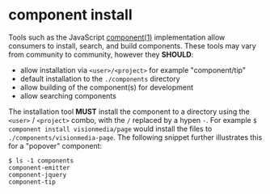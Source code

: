 # component install

  Tools such as the JavaScript [component(1)](https://github.com/component/component) implementation allow consumers to install, search, and build components.
  These tools may vary from community to community, however they __SHOULD__:

  - allow installation via `<user>/<project>` for example "component/tip"
  - default installation to the `./components` directory
  - allow building of the component(s) for development
  - allow searching components

  The installation tool __MUST__ install the component to a directory using the `<user>` / `<project>` combo, with the `/` replaced by a hypen `-`.
  For example `$ component install visionmedia/page` would install the files to `./components/visionmedia-page`.
  The following snippet further illustrates this for a "popover" component:

```
$ ls -1 components
component-emitter
component-jquery
component-tip
```